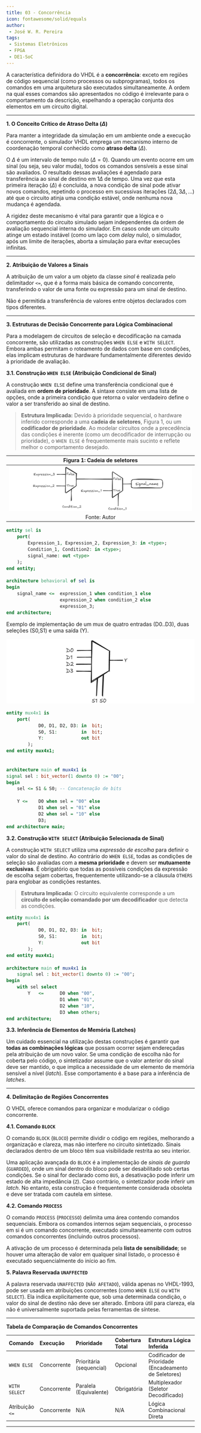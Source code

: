 ```yaml
---
title: 03 - Concorrência
icon: fontawesome/solid/equals
author:
 - José W. R. Pereira
tags:
 - Sistemas Eletrônicos
 - FPGA
 - DE1-SoC
---
```



A característica definidora do VHDL é a **concorrência**: exceto em regiões de código sequencial (como processos ou subprogramas), todos os comandos em uma arquitetura são executados simultaneamente. A ordem na qual esses comandos são apresentados no código é irrelevante para o comportamento da descrição, espelhando a operação conjunta dos elementos em um circuito digital.

---

**1. O Conceito Crítico de Atraso Delta ($\Delta$)**

Para manter a integridade da simulação em um ambiente onde a execução é concorrente, o simulador VHDL emprega um mecanismo interno de coordenação temporal conhecido como **atraso delta** ($\Delta$).

O $\Delta$ é um intervalo de tempo nulo ($\Delta=0$). Quando um evento ocorre em um sinal (ou seja, seu valor muda), todos os comandos sensíveis a esse sinal são avaliados. O resultado dessas avaliações é agendado para transferência ao sinal de destino em $1\Delta$ de tempo. Uma vez que esta primeira iteração ($\Delta$) é concluída, a nova condição de sinal pode ativar novos comandos, repetindo o processo em sucessivas iterações ($2\Delta, 3\Delta, \ldots$) até que o circuito atinja uma condição estável, onde nenhuma nova mudança é agendada.

A rigidez deste mecanismo é vital para garantir que a lógica e o comportamento do circuito simulado sejam independentes da ordem de avaliação sequencial interna do simulador. Em casos onde um circuito atinge um estado instável (como um laço com _delay_ nulo), o simulador, após um limite de iterações, aborta a simulação para evitar execuções infinitas.

---

**2. Atribuição de Valores a Sinais**

A atribuição de um valor a um objeto da classe _sinal_ é realizada pelo delimitador `<=`, que é a forma mais básica de comando concorrente, transferindo o valor de uma fonte ou expressão para um sinal de destino.

Não é permitida a transferência de valores entre objetos declarados com tipos diferentes.

---

**3. Estruturas de Decisão Concorrente para Lógica Combinacional**

Para a modelagem de circuitos de seleção e decodificação na camada concorrente, são utilizadas as construções `WHEN ELSE` e `WITH SELECT`. Embora ambas permitam o roteamento de dados com base em condições, elas implicam estruturas de hardware fundamentalmente diferentes devido à prioridade de avaliação.

**3.1. Construção `WHEN ELSE` (Atribuição Condicional de Sinal)**

A construção `WHEN ELSE` define uma transferência condicional que é avaliada em **ordem de prioridade**. A sintaxe consiste em uma lista de opções, onde a primeira condição que retorna o valor verdadeiro define o valor a ser transferido ao sinal de destino.

> **Estrutura Implicada:** Devido à prioridade sequencial, o hardware inferido corresponde a uma **cadeia de seletores**, Figura 1, ou um **codificador de prioridade**. Ao modelar circuitos onde a precedência das condições é inerente (como um decodificador de interrupção ou prioridade), o `WHEN ELSE` é frequentemente mais sucinto e reflete melhor o comportamento desejado.

| Figura 1: Cadeia de seletores      |
|:----------------------------------:|
| ![WhenElse](img/v03-when_else.png) |
| Fonte: Autor                       |


```vhdl title="When Else"
entity sel is
    port(
        Expression_1, Expression_2, Expression_3: in <type>;
        Condition_1, Condition2: in <type>;
        signal_name: out <type>
    );
end entity;

architecture behavioral of sel is
begin
    signal_name <=  expression_1 when condition_1 else
                    expression_2 when condition_2 else
                    expression_3;
end architecture;
```




Exemplo de implementação de um mux de quatro entradas (D0..D3), duas seleções (S0,S1) e uma saída (Y). 

![WhenElse](img/v03-when_else_mux4x1.png)

```vhdl title="MUX 4x1 com when else"
entity mux4x1 is 
    port(
            D0, D1, D2, D3: in  bit;
            S0, S1:         in  bit;
            Y:              out bit
        );
end entity mux4x1;


architecture main of mux4x1 is 
signal sel : bit_vector(1 downto 0) := "00";
begin
    sel <= S1 & S0; -- Concatenação de bits

    Y <=    D0 when sel = "00" else
            D1 when sel = "01" else
            D2 when sel = "10" else
            D3;
end architecture main;
```



**3.2. Construção `WITH SELECT` (Atribuição Selecionada de Sinal)**

A construção `WITH SELECT` utiliza uma _expressão de escolha_ para definir o valor do sinal de destino. Ao contrário do `WHEN ELSE`, todas as condições de seleção são avaliadas com a **mesma prioridade** e devem ser **mutuamente exclusivas**. É obrigatório que todas as possíveis condições da expressão de escolha sejam cobertas, frequentemente utilizando-se a cláusula `OTHERS` para englobar as condições restantes.

> **Estrutura Implicada:** O circuito equivalente corresponde a um **circuito de seleção comandado por um decodificador** que detecta as condições.



```vhdl title="MUX 4x1 com with select"
entity mux4x1 is 
    port(
            D0, D1, D2, D3: in  bit;
            S0, S1:         in  bit;
            Y:              out bit
        );
end entity mux4x1;

architecture main of mux4x1 is 
    signal sel : bit_vector(1 downto 0) := "00";
begin
    with sel select
        Y   <=      D0 when "00",
                    D1 when "01",
                    D2 when "10",
                    D3 when others;
end architecture;
```




**3.3. Inferência de Elementos de Memória (Latches)**

Um cuidado essencial na utilização destas construções é garantir que **todas as combinações lógicas** que possam ocorrer sejam endereçadas pela atribuição de um novo valor. Se uma condição de escolha não for coberta pelo código, o sintetizador assume que o valor anterior do sinal deve ser mantido, o que implica a necessidade de um elemento de memória sensível a nível (_latch_). Esse comportamento é a base para a inferência de _latches_.

---

**4. Delimitação de Regiões Concorrentes**

O VHDL oferece comandos para organizar e modularizar o código concorrente.

**4.1. Comando `BLOCK`**

O comando `BLOCK` (`BLOCO`) permite dividir o código em regiões, melhorando a organização e clareza, mas não interfere no circuito sintetizado. Sinais declarados dentro de um bloco têm sua visibilidade restrita ao seu interior.

Uma aplicação avançada do `BLOCK` é a implementação de _sinais de guarda_ (`GUARDED`), onde um sinal dentro do bloco pode ser desabilitado sob certas condições. Se o sinal for declarado como `BUS`, a desativação pode inferir um estado de alta impedância (`Z`). Caso contrário, o sintetizador pode inferir um _latch_. No entanto, esta construção é frequentemente considerada obsoleta e deve ser tratada com cautela em síntese.


**4.2. Comando `PROCESS`**

O comando `PROCESS` (`PROCESSO`) delimita uma área contendo comandos sequenciais. Embora os comandos internos sejam sequenciais, o processo em si é um comando concorrente, executado simultaneamente com outros comandos concorrentes (incluindo outros processos).

A ativação de um processo é determinada pela **lista de sensibilidade**; se houver uma alteração de valor em qualquer sinal listado, o processo é executado sequencialmente do início ao fim.

**5. Palavra Reservada `UNAFFECTED`**

A palavra reservada `UNAFFECTED` (`NÃO AFETADO`), válida apenas no VHDL-1993, pode ser usada em atribuições concorrentes (como `WHEN ELSE` ou `WITH SELECT`). Ela indica explicitamente que, sob uma determinada condição, o valor do sinal de destino não deve ser alterado. Embora útil para clareza, ela não é universalmente suportada pelas ferramentas de síntese.

---

**Tabela de Comparação de Comandos Concorrentes**

|Comando|Execução|Prioridade|Cobertura Total|Estrutura Lógica Inferida|
|:--|:--|:--|:--|:--|
|`WHEN ELSE`|Concorrente|Prioritária (sequencial)|Opcional|Codificador de Prioridade (Encadeamento de Seletores)|
|`WITH SELECT`|Concorrente|Paralela (Equivalente)|Obrigatória|Multiplexador (Seletor Decodificado)|
|Atribuição `<=`|Concorrente|N/A|N/A|Lógica Combinacional Direta|

---